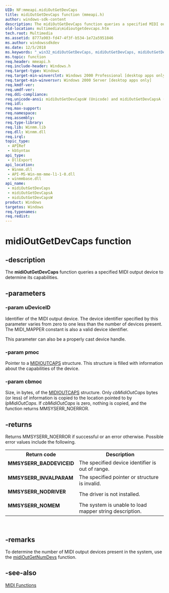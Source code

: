 ```yaml
---
UID: NF:mmeapi.midiOutGetDevCaps
title: midiOutGetDevCaps function (mmeapi.h)
author: windows-sdk-content
description: The midiOutGetDevCaps function queries a specified MIDI output device to determine its capabilities.
old-location: multimedia\midioutgetdevcaps.htm
tech.root: Multimedia
ms.assetid: 8777a903-fd47-4f3f-b534-1e72a5951846
ms.author: windowssdkdev
ms.date: 12/5/2018
ms.keywords: "_win32_midiOutGetDevCaps, midiOutGetDevCaps, midiOutGetDevCaps function [Windows Multimedia], midiOutGetDevCapsA, midiOutGetDevCapsW, mmeapi/midiOutGetDevCaps, mmeapi/midiOutGetDevCapsA, mmeapi/midiOutGetDevCapsW, multimedia.midioutgetdevcaps"
ms.topic: function
req.header: mmeapi.h
req.include-header: Windows.h
req.target-type: Windows
req.target-min-winverclnt: Windows 2000 Professional [desktop apps only]
req.target-min-winversvr: Windows 2000 Server [desktop apps only]
req.kmdf-ver: 
req.umdf-ver: 
req.ddi-compliance: 
req.unicode-ansi: midiOutGetDevCapsW (Unicode) and midiOutGetDevCapsA (ANSI)
req.idl: 
req.max-support: 
req.namespace: 
req.assembly: 
req.type-library: 
req.lib: Winmm.lib
req.dll: Winmm.dll
req.irql: 
topic_type:
 - APIRef
 - kbSyntax
api_type:
 - DllExport
api_location:
 - Winmm.dll
 - API-MS-Win-mm-mme-l1-1-0.dll
 - winmmbase.dll
api_name:
 - midiOutGetDevCaps
 - midiOutGetDevCapsA
 - midiOutGetDevCapsW
product: Windows
targetos: Windows
req.typenames: 
req.redist: 
---
```


# midiOutGetDevCaps function


## -description



The <b>midiOutGetDevCaps</b> function queries a specified MIDI output device to determine its capabilities.




## -parameters




### -param uDeviceID

Identifier of the MIDI output device. The device identifier specified by this parameter varies from zero to one less than the number of devices present. The MIDI_MAPPER constant is also a valid device identifier.

This parameter can also be a properly cast device handle.


### -param pmoc

Pointer to a <a href="https://msdn.microsoft.com/395d5fc2-cf34-48f0-a0b0-185247309e2c">MIDIOUTCAPS</a> structure. This structure is filled with information about the capabilities of the device.


### -param cbmoc

Size, in bytes, of the <a href="https://msdn.microsoft.com/395d5fc2-cf34-48f0-a0b0-185247309e2c">MIDIOUTCAPS</a> structure. Only <i>cbMidiOutCaps</i> bytes (or less) of information is copied to the location pointed to by <i>lpMidiOutCaps</i>. If <i>cbMidiOutCaps</i> is zero, nothing is copied, and the function returns MMSYSERR_NOERROR.


## -returns



Returns MMSYSERR_NOERROR if successful or an error otherwise. Possible error values include the following.

<table>
<tr>
<th>Return code</th>
<th>Description</th>
</tr>
<tr>
<td width="40%">
<dl>
<dt><b>MMSYSERR_BADDEVICEID</b></dt>
</dl>
</td>
<td width="60%">
The specified device identifier is out of range.

</td>
</tr>
<tr>
<td width="40%">
<dl>
<dt><b>MMSYSERR_INVALPARAM</b></dt>
</dl>
</td>
<td width="60%">
The specified pointer or structure is invalid.

</td>
</tr>
<tr>
<td width="40%">
<dl>
<dt><b>MMSYSERR_NODRIVER</b></dt>
</dl>
</td>
<td width="60%">
The driver is not installed.

</td>
</tr>
<tr>
<td width="40%">
<dl>
<dt><b>MMSYSERR_NOMEM</b></dt>
</dl>
</td>
<td width="60%">
The system is unable to load mapper string description.

</td>
</tr>
</table>
 




## -remarks



To determine the number of MIDI output devices present in the system, use the <a href="https://msdn.microsoft.com/f7abf545-3072-478e-9f6e-28b5fb6ab6e5">midiOutGetNumDevs</a> function.




## -see-also




<a href="https://msdn.microsoft.com/9aa9fd79-cd9e-4443-8715-142ea72b82c0">MIDI Functions</a>
 

 

